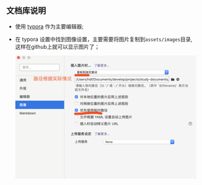 ## 文档库说明

- 使用 [typora](https://typora.io) 作为主要编辑器;

- 在 typora 设置中找到图像设置，主要需要将图片复制到`assets/images`目录,这样在github上就可以显示图片了；

  ![image-20201123125035218](assets/images/image-20201123125035218.png) 
  
  
  
  
